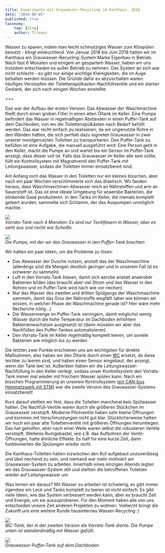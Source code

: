 ```yaml
---
title: Experimente mit Grauwasser-Recycling im Kanthaus, 2018
date: "2018-09-05"
published: true
taxonomy:
    tag: [blog]
    author: Tilmann
---
```


Wasser zu sparen, indem man leicht schmutziges Wasser zum Klospülen benutzt - klingt einleuchtend.
Von Januar 2018 bis Juni 2018 hatten wir im Kanthaus ein Grauwasser-Recycling-System Marke Eigenbau in Betrieb. Nach fast 6 Monaten und einigem an gespartem Wasser, haben wir uns trotzdem entschieden es außer Betrieb zu nehmen. Das System an sich war nicht schlecht - es gibt nur einige wichtige Kleinigkeiten, die im Auge behalten werden müssen. Die Gründe dafür es abzuschalten waren: häufiges Verstopfen der Toilettenspülkasten-Nachfüllventile und ein starker Gestank, der sich nach einigen Wochen einstellte.

===

Das war der Aufbau der ersten Version: Das Abwasser der Waschmachine fließt durch einen groben Filter in einen alten Öltank im Keller. Eine Pumpe befördert das Wasser in regelmäßigen Abständen in einen Puffer-Tank auf dem Dachboden, von wo die Toilettenspülkästen nach Bedarf befüllt werden. Das war recht einfach zu realisieren, da wir ungenutzte Rohre in den Wänden hatten, die sich perfekt dazu eigneten Grauwasser in zwei unserer meistgenutzten Toiletten zu transportieren. Den Puffer-Tank zu befüllen ist eine Aufgabe, die manuell ausgeführt wird: Eine Person geht in den Keller, macht die Pumpe an und wartet bis ein Sensor im Puffer-Tank anzeigt, dass dieser voll ist. Falls das Grauwasser im Keller alle sein sollte, füllt ein Kontrollsystem mit Magnetventil den Puffer-Tank mit Leitungswasser, sodass die Toiletten immer einsatzbereit sind.

Am Anfang roch das Wasser in den Toiletten nur ein kleines bisschen, aber nach ein paar Wochen verschlimmerte sich das drastisch. Wir fanden heraus, dass Waschmaschinen-Abwasser reich an Nährstoffen und arm an Sauerstoff ist. Das ist eine ideale Umgebung für anaerobe Bakterien, die stinkende Gase produzieren. In den Tanks im Keller, die niemals komplett geleert wurden, sammelte sich Schlamm, der das Auspumpen unmöglich machte.

![](tank_sludge.jpg)<br />
_Vorrats-Tank nach 4 Monaten: Es sind nur Textilfasern in Wasser, aber es sieht aus und riecht wie Scheiße._

![](matthias_and_the_pump.jpg)<br />
_Die Pumpe, mit der wir das Grauwasser in den Puffer-Tank brachten_

Wir hatten ein paar Ideen, um die Probleme zu lösen:

- Das Abwasser der Dusche nutzen, anstatt das der Waschmaschine (allerdings sind die Mengen deutlich geringer und in unserem Fall ist es schwerer zu sammeln)
- Luft in den Vorrats-Tank blasen, damit sich aerobe anstatt anaerober Bakterien bilden (das braucht aber viel Strom und das Wasser in den Rohren und im Puffer-Tank wird nach wie vor riechen)
- Nur das Wasser des zweiten und dritten Spülgangs der Waschmaschine sammeln, damit das Gros der Nährstoffe wegfällt (aber wie können wir wissen, in welcher Phase die Waschmachine gerade ist? Hier wäre mehr Recherche nötig...)
- Die Wassermenge im Puffer-Tank verringern, damit möglichst wenig Wasser durch die hohe Temperatur im Dachboden erhöhtem Bakterienwachstum ausgesetzt ist (dann müssten wir aber das Nachfüllen des Puffer-Tankes automatisieren)
- Den Vorrats-Tank im Keller regelmäßig komplett leeren, um soviele Bakterien wie möglich los zu werden

Die letzten zwei Punkte erschienen uns am wichtigsten für direkte Maßnahmen, also haben wir den Öltank durch einen [IBC](https://en.wikipedia.org/wiki/Intermediate_bulk_container) ersetzt, da diese leichter zu leeren sind, und haben einen Sensor eingebaut, der anzeigt, wenn der Tank leer ist. Außerdem haben wir die Leitungswasser-Nachfüllung in den Keller verlegt, sodass unser Kontrollsystem den Vorrats-Tank immer mal wieder mit frischem Wasser spülen kann. Nach ein bisschen Programmierung an unserem Kontrollsystem ([ein CAN-bus Heimnetzwerk mit STM](https://github.com/NerdyProjects/HouseBusNode)) war die zweite Version des Grauwasser-Systems einsatzbereit!

Kurz darauf stellten wir fest, dass die Toiletten manchmal kein Spülwasser hatten. Die Nachfüll-Ventile waren durch die größeren Stückchen im Grauwasser verstopft. Moderne Pilotventile haben sehr kleine Öffnungen und kommen mit Verschmutzungen nicht gut klar. Glücklicherweise hatten wir noch ein paar alte Toilettenventile mit größeren Öffnungen herumliegen. Das hat geholfen, aber nach einer Weile waren selbst die robusteren Ventile verstopft. Weiteres Rumgebastel, wie z.B. das Aufbohren der Ventil-Öffnungen, hatte ähnliche Effekte: Es half für eine kurze Zeit, dann funktionierten die Spülungen wieder nicht.

Die Kanthaus-Toiletten hatten inzwischen den Ruf aufgebaut unzuverlässig und übel riechend zu sein, und niemand war mehr motiviert am Grauwasser-System zu arbeiten. Innerhalb eines einzigen Abends legten wir das Grauwasser-System still und stellten die betroffenen Toiletten wieder auf Leitungswasser um.

Was lernen wir daraus? Mit Wasser zu arbeiten ist schwierig, es gibt immer irgendwo ein Leck und Tanks komplett zu leeren ist nicht einfach. Es gibt viele Ideen, wie das System verbessert werden kann, aber es braucht Zeit und Energie, um sie auszuprobieren. Für den Moment haben alle von uns entschieden unsere Zeit anderen Projekten zu widmen. Vielleicht bringt die Zukunft uns eine weitere Runde hausinternes Wasser-Recycling :)

![](1IBC_basement.jpg)<br />
_IBC-Tank, der in der zweiten Version als Vorrats-Tank diente. Die Pumpe unten ist standardmäßig mit Wasser gefüllt._

![](buffer_tank.jpg)<br />
_Grauwasser-Puffer-Tank auf dem Dachboden_

